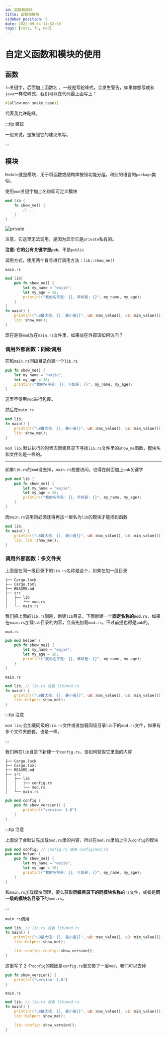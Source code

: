 ```yaml
---
id: 函数和模块
title: 函数和模块
sidebar_position: 5
date: 2022-09-04 11:52:59
tags: [rust, fn, mod]
---
```


# 自定义函数和模块的使用

## 函数

`fn`关键字，后面加上函数名 ，一般是写驼峰式，会发生警告，如果你想写成和`java`一样驼峰式，我们可以在代码最上面写上：

```rust
#[allow(non_snake_case)]
```

代表我允许驼峰。

:::tip 建议

一般来说，是按照它的建议来写。

:::

## 模块

`Module`就是模块，用于将函数或结构体按照功能分组，和别的语言的`package`类似。

使用`mod`关键字加上名称即可定义模块

```rust
mod lib {
    fn show_me() {
        // ...
    }
}
```

![private](https://virusoss.oss-cn-shanghai.aliyuncs.com/images/20220901230302.png)

注意，它这里无法调用，是因为显示它是`private`私有的。

**注意: 它的公有关键字是`pub`**，不是`public`

调用方式，使用两个冒号进行调用方法：`lib::show_me()`

`main.rs`

```rust
mod lib{
    pub fn show_me() {
        let my_name = "wujie";
        let my_age = 18;
        println!("我的名字是: {}, 年龄是: {}", my_name, my_age);
    }
}
fn main() {
    println!("u8最大值: {}, 最小值{}", u8::max_value(), u8::min_value());
    lib::show_me();
}

```

现在是将`mod`放在`main.rs`文件里，如果放在外部该如何访问？

### 调用外部函数：同级调用

在和`main.rs`同级目录创建一个`lib.rs`

```rust
pub fn show_me() {
	let my_name = "wujie";
	let my_age = 18;
	println!("我的名字是: {}, 年龄是: {}", my_name, my_age);
}

```

这里不使用`mod`进行包裹。

然后在`main.rs`

```rust
mod lib;
fn main() {
    println!("u8最大值: {}, 最小值{}", u8::max_value(), u8::min_value());
    lib::show_me();
}

```

`mod lib;`默认执行的时候去同级目录下寻找`lib.rs`文件里的`show_me`函数，模块名和文件名是一样的。

---

如果`lib.rs`的`mod`没去掉，`main.rs`想要访问，也得在前面加上`pub`关键字

```rust
pub mod lib {
	pub fn show_me() {
		let my_name = "wujie";
		let my_age = 18;
		println!("我的名字是: {}, 年龄是: {}", my_name, my_age);
	}
}

```

而`main.rs`调用则必须还得再加一层名为`lib`的模块才能找到函数

```rust
mod lib;
fn main() {
    println!("u8最大值: {}, 最小值{}", u8::max_value(), u8::min_value());
    lib::lib::show_me();
}

```

### 调用外部函数：多文件夹

上面是在同一级目录下的`lib.rs`名称是这个，如果在加一层目录

```
├── Cargo.lock
├── Cargo.toml
├── README.md
├── src
│   ├── lib
│   │   └── mod.rs
│   └── main.rs
```

我们把上面的`lib.rs`删除，新建`lib`目录，下面新建一个**固定名称的`mod.rs`**，如果在`main.rs`加载`lib`目录的内容，会首先加载`mod.rs`，不过前提也得是`pub`的。

`mod.rs`

```rust
pub mod helper {
	pub fn show_me() {
		let my_name = "wujie";
		let my_age = 18;
		println!("我的名字是: {}, 年龄是: {}", my_name, my_age);
	}
}

```

`main.rs`

```rust
mod lib; // lib.rs 或者 lib/mod.rs
fn main() {
    println!("u8最大值: {}, 最小值{}", u8::max_value(), u8::min_value());
    lib::helper::show_me();
}

```

:::tip 注意

`mod lib;`会加载同级的`lib.rs`文件或者加载同级目录`lib`下的`mod.rs`文件，如果有多个文件夹嵌套，也是一样。

:::

我们再在`lib`目录下新建一个`config.rs`，该如何获取它里面的内容

```
├── Cargo.lock
├── Cargo.toml
├── README.md
├── src
│   ├── lib
│   │   ├── config.rs
│   │   └── mod.rs
│   └── main.rs
```

```rust
pub mod config {
	pub fn show_version() {
		println!("version: 1.0")
	}
}

```

:::tip 注意

上面说了会默认先加载`mod.rs`里的内容，所以在`mod.rs`里加上引入`config`的模块

```rust
pub mod config; // config.rs 或者 config/mod.rs
pub mod helper {
	pub fn show_me() {
		let my_name = "wujie";
		let my_age = 18;
		println!("我的名字是: {}, 年龄是: {}", my_name, my_age);
	}
}

```

和`main.rs`加载模块同理，要么获取**同级目录下的同模块名称**的`rs`文件，或者是**同一级的模块名目录下**的`mod.rs`。

:::

`main.rs`调用

```rust
mod lib; // lib.rs 或者 lib/mod.rs
fn main() {
    println!("u8最大值: {}, 最小值{}", u8::max_value(), u8::min_value());
    lib::helper::show_me();

    lib::config::config::show_version();
}

```

这里写了 2 个`config`的原因是`config.rs`里又套了一层`mod`，我们可以去掉

```rust
pub fn show_version() {
    println!("version: 1.0")
}
```

`main.rs`

```rust
mod lib; // lib.rs 或者 lib/mod.rs
fn main() {
    println!("u8最大值: {}, 最小值{}", u8::max_value(), u8::min_value());
    lib::helper::show_me();

    lib::config::show_version();
}

```
